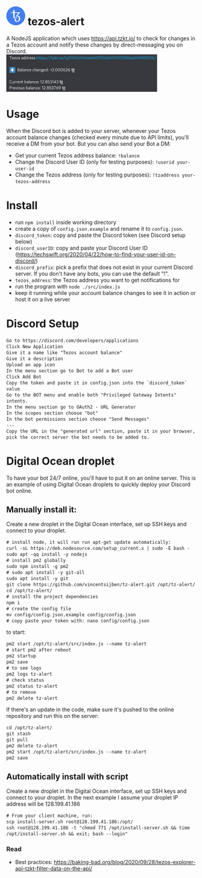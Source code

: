 # <img src="assets/tezos.png" alt="Tezos icon" width="50"> tezos-alert 

A NodeJS application which uses https://api.tzkt.io/ to check for changes in a Tezos account and notify these changes by direct-messaging you on Discord.<br>
<img src="assets/screenshot.png" alt="screenshot from Discord bot message" width="400">

# Usage
When the Discord bot is added to your server, whenever your Tezos account balance changes (checked every minute due to API limits), you'll receive a DM from your bot.
But you can also send your Bot a DM:
* Get your current Tezos address balance: `!balance`
* Change the Discord User ID (only for testing purposes): `!userid your-user-id`
* Change the Tezos address (only for testing purposes): `!tzaddress your-tezos-address`

# Install
* run `npm install` inside working directory
* create a copy of `config.json.example` and rename it to `config.json`.
* `discord_token`: copy and paste the Discord token (see Discord setup below)
* `discord_userID`: copy and paste your Discord User ID (https://techswift.org/2020/04/22/how-to-find-your-user-id-on-discord/)
* `discord_prefix`: pick a prefix that does not exist in your current Discord server. If you don't have any bots, you can use the default "!".
* `tezos_address`: the Tezos address you want to get notifications for
* run the program with `node ./src/index.js` 
* keep it running while your account balance changes to see it in action or host it on a live server

# Discord Setup
```
Go to https://discord.com/developers/applications
Click New Application
Give it a name like "Tezos account balance"
Give it a description
Upload an app icon
In the menu section go to Bot to add a Bot user
Click Add Bot
Copy the token and paste it in config.json into the `discord_token` value
Go to the BOT menu and enable both "Privileged Gateway Intents" intents.
In the menu section go to OAuth2 - URL Generator
In the scopes section choose "bot"
In the bot permissions section choose "Send Messages"
---
Copy the URL in the "generated url" section, paste it in your browser, pick the correct server the bot needs to be added to.
```

# Digital Ocean droplet
To have your bot 24/7 online, you'll have to put it on an online server. This is an example of using Digital Ocean droplets to quickly deploy your Discord bot online. 

## Manually install it:
Create a new droplet in the Digital Ocean interface, set up SSH keys and connect to your droplet.
```
# install node, it will run run apt-get update automatically:
curl -sL https://deb.nodesource.com/setup_current.x | sudo -E bash -
sudo apt -qq install -y nodejs
# install pm2 globally
sudo npm install -g pm2
# sudo apt install -y git-all
sudo apt install -y git
git clone https://github.com/vincentsijben/tz-alert.git /opt/tz-alert/
cd /opt/tz-alert/
# install the project dependencies
npm i
# create the config file
mv config/config.json.example config/config.json
# copy paste your token with: nano config/config.json
```
to start:
```
pm2 start /opt/tz-alert/src/index.js --name tz-alert
# start pm2 after reboot
pm2 startup
pm2 save
# to see logs
pm2 logs tz-alert
# check status
pm2 status tz-alert
# to remove
pm2 delete tz-alert
```
If there's an update in the code, make sure it's pushed to the online repository and run this on the server:
```
cd /opt/tz-alert/
git stash
git pull
pm2 delete tz-alert
pm2 start /opt/tz-alert/src/index.js --name tz-alert
pm2 save
```

## Automatically install with script
Create a new droplet in the Digital Ocean interface, set up SSH keys and connect to your droplet.
In the next example I assume your droplet IP address will be 128.199.41.186
```
# From your client machine, run:
scp install-server.sh root@128.199.41.186:/opt/
ssh root@128.199.41.186 -t "chmod 771 /opt/install-server.sh && time /opt/install-server.sh && exit; bash --login"
```

### Read
* Best practices: https://baking-bad.org/blog/2020/09/28/tezos-explorer-api-tzkt-filter-data-on-the-api/

